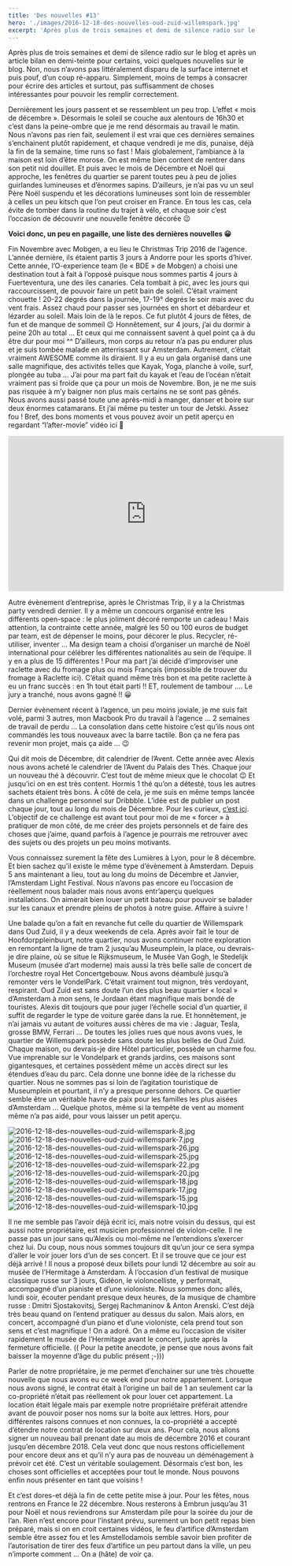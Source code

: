 ```yaml
---
title: 'Des nouvelles #13'
hero: './images/2016-12-18-des-nouvelles-oud-zuid-willemspark.jpg'
excerpt: 'Après plus de trois semaines et demi de silence radio sur le blog et après un article bilan en demi-teinte pour certains, voici quelques nouvelles sur le blog. Non, nous n’avons pas littéralement disparu de la surface internet et puis pouf, d’un coup ré-apparu. Simplement, moins de temps à consacrer pour écrire des articles et'
---
```


Après plus de trois semaines et demi de silence radio sur le blog et après un article bilan en demi-teinte pour certains, voici quelques nouvelles sur le blog. Non, nous n’avons pas littéralement disparu de la surface internet et puis pouf, d’un coup ré-apparu. Simplement, moins de temps à consacrer pour écrire des articles et surtout, pas suffisamment de choses intéressantes pour pouvoir les remplir correctement.

Dernièrement les jours passent et se ressemblent un peu trop. L’effet « mois de décembre ». Désormais le soleil se couche aux alentours de 16h30 et c’est dans la peine-ombre que je me rend désormais au travail le matin. Nous n’avons pas rien fait, seulement il est vrai que ces dernières semaines s’enchainent plutôt rapidement, et chaque vendredi je me dis, punaise, déjà la fin de la semaine, time runs so fast ! Mais globalement, l’ambiance à la maison est loin d’être morose. On est même bien content de rentrer dans son petit nid douillet. Et puis avec le mois de Décembre et Noël qui approche, les fenêtres du quartier se parent toutes peu à peu de jolies guirlandes lumineuses et d’énormes sapins. D’ailleurs, je n’ai pas vu un seul Père Noël suspendu et les décorations lumineuses sont loin de ressembler à celles un peu kitsch que l’on peut croiser en France. En tous les cas, cela évite de tomber dans la routine du trajet à vélo, et chaque soir c’est l’occasion de découvrir une nouvelle fenêtre décorée 😉

**Voici donc, un peu en pagaille, une liste des dernières nouvelles 😀**

Fin Novembre avec Mobgen, a eu lieu le Christmas Trip 2016 de l’agence. L’année dernière, ils étaient partis 3 jours à Andorre pour les sports d’hiver. Cette année, l’O-experience team (le « BDE » de Mobgen) a choisi une destination tout à fait à l’opposé puisque nous sommes partis 4 jours à Fuerteventura, une des iles canaries. Cela tombait à pic, avec les jours qui raccourcissent, de pouvoir faire un petit bain de soleil. C’était vraiment chouette ! 20-22 degrés dans la journée, 17-19° degrés le soir mais avec du vent frais. Assez chaud pour passer ses journées en short et débardeur et lézarder au soleil. Mais loin de là le repos. Ce fut plutôt 4 jours de fêtes, de fun et de manque de sommeil 😉 Honnêtement, sur 4 jours, j’ai du dormir à peine 20h au total ... Et ceux qui me connaissent savent à quel point ça à du être dur pour moi ^^ D’ailleurs, mon corps au retour n’a pas pu endurer plus et je suis tombée malade en atterrissant sur Amsterdam. Autrement, c’était vraiment AWESOME comme ils diraient. Il y a eu un gala organisé dans une salle magnifique, des activités telles que Kayak, Yoga, planche à voile, surf, plongée au tuba ... J’ai pour ma part fait du kayak et l’eau de l’océan n’était vraiment pas si froide que ça pour un mois de Novembre. Bon, je ne me suis pas risquée à m’y baigner non plus mais certains ne se sont pas gênés. Nous avons aussi passé toute une après-midi à manger, danser et boire sur deux énormes catamarans. Et j’ai même pu tester un tour de Jetski. Assez fou ! Bref, des bons moments et vous pouvez avoir un petit aperçu en regardant “l’after-movie” vidéo ici 🙂

<iframe width="560" height="315" src="https://www.youtube.com/embed/HhzPwVaMCfo" frameborder="0" allow="accelerometer; autoplay; encrypted-media; gyroscope; picture-in-picture" allowfullscreen></iframe>

Autre évènement d’entreprise, après le Christmas Trip, il y a la Christmas party vendredi dernier. Il y a même un concours organisé entre les différents open-space : le plus joliment décoré remporte un cadeau ! Mais attention, la contrainte cette année, malgré les 50 ou 100 euros de budget par team, est de dépenser le moins, pour décorer le plus. Recycler, ré-utiliser, inventer ... Ma design team a choisi d’organiser un marché de Noël international pour célébrer les différentes nationalités au sein de l’équipe. Il y en a plus de 15 différentes ! Pour ma part j’ai décidé d’improviser une raclette avec du fromage plus ou mois Français (impossible de trouver du fromage à Raclette ici). C’était quand même très bon et ma petite raclette à eu un franc succès : en 1h tout était parti !! ET, roulement de tambour .... Le jury a tranché, nous avons gagné !! 😀

Dernier évènement récent à l’agence, un peu moins joviale, je me suis fait volé, parmi 3 autres, mon Macbook Pro du travail à l’agence ... 2 semaines de travail de perdu ... La consolation dans cette histoire c’est qu’ils nous ont commandés les tous nouveaux avec la barre tactile. Bon ça ne fera pas revenir mon projet, mais ça aide ... 😉

Qui dit mois de Décembre, dit calendrier de l’Avent. Cette année avec Alexis nous avons acheté le calendrier de l’Avent du Palais des Thés. Chaque jour un nouveau thé à découvrir. C’est tout de même mieux que le chocolat 😉 Et jusqu’ici on en est très content. Hormis 1 thé qu’on a détesté, tous les autres sachets étaient très bons.
À côté de cela, je me suis en même temps lancée dans un challenge personnel sur Dribbble. L’idée est de publier un post chaque jour, tout au long du mois de Décembre. Pour les curieux, [c’est ici](https://dribbble.com/_clemsss). L’objectif de ce challenge est avant tout pour moi de me « forcer » à pratiquer de mon côté, de me créer des projets personnels et de faire des choses que j’aime, quand parfois à l’agence je pourrais me retrouver avec des sujets ou des projets un peu moins motivants.

Vous connaissez surement la fête des Lumières à Lyon, pour le 8 décembre. Et bien sachez qu’il existe le même type d’évènement à Amsterdam. Depuis 5 ans maintenant a lieu, tout au long du moins de Décembre et Janvier, l’Amsterdam Light Festival. Nous n’avons pas encore eu l’occasion de réellement nous balader mais nous avons entr’aperçu quelques installations. On aimerait bien louer un petit bateau pour pouvoir se balader sur les canaux et prendre pleins de photos à notre guise. Affaire à suivre !

Une balade qu’on a fait en revanche fut celle du quartier de Willemspark dans Oud Zuid, il y a deux weekends de cela. Après avoir fait le tour de Hoofdorppleinbuurt, notre quartier, nous avons continuer notre exploration en remontant la ligne de tram 2 jusqu’au Museumplein, la place, ou devrais-je dire plaine, où se situe le Rijksmuseum, le Musée Van Gogh, le Stedelijk Museum (musée d’art moderne) mais aussi la très belle salle de concert de l’orchestre royal Het Concertgebouw. Nous avons déambulé jusqu’à remonter vers le VondelPark. C’était vraiment tout mignon, très verdoyant, respirant. Oud Zuid est sans doute l’un des plus beau quartier « local » d’Amsterdam à mon sens, le Jordaan étant magnifique mais bondé de touristes. Alexis dit toujours que pour juger l’échelle social d’un quartier, il suffit de regarder le type de voiture garée dans la rue. Et honnêtement, je n’ai jamais vu autant de voitures aussi chères de ma vie : Jaguar, Tesla, grosse BMW, Ferrari ... De toutes les jolies rues que nous avons vues, le quartier de Willemspark possède sans doute les plus belles de Oud Zuid. Chaque maison, ou devrais-je dire Hôtel particulier, possède un charme fou. Vue imprenable sur le Vondelpark et grands jardins, ces maisons sont gigantesques, et certaines possèdent même un accès direct sur les étendues d’eau du parc. Cela donne une bonne idée de la richesse du quartier. Nous ne sommes pas si loin de l’agitation touristique de Museumplein et pourtant, il n’y a presque personne dehors. Ce quartier semble être un véritable havre de paix pour les familles les plus aisées d’Amsterdam ... Quelque photos, même si la tempête de vent au moment même n’a pas aidé, pour vous laisser un petit aperçu.

<gallery>
<img alt="2016-12-18-des-nouvelles-oud-zuid-willemspark-8.jpg" src="./images/2016-12-18-des-nouvelles-oud-zuid-willemspark-8.jpg">
<img alt="2016-12-18-des-nouvelles-oud-zuid-willemspark-7.jpg" src="./images/2016-12-18-des-nouvelles-oud-zuid-willemspark-7.jpg">
<img alt="2016-12-18-des-nouvelles-oud-zuid-willemspark-26.jpg" src="./images/2016-12-18-des-nouvelles-oud-zuid-willemspark-26.jpg">
<img alt="2016-12-18-des-nouvelles-oud-zuid-willemspark-25.jpg" src="./images/2016-12-18-des-nouvelles-oud-zuid-willemspark-25.jpg">
<img alt="2016-12-18-des-nouvelles-oud-zuid-willemspark-22.jpg" src="./images/2016-12-18-des-nouvelles-oud-zuid-willemspark-22.jpg">
<img alt="2016-12-18-des-nouvelles-oud-zuid-willemspark-20.jpg" src="./images/2016-12-18-des-nouvelles-oud-zuid-willemspark-20.jpg">
<img alt="2016-12-18-des-nouvelles-oud-zuid-willemspark-18.jpg" src="./images/2016-12-18-des-nouvelles-oud-zuid-willemspark-18.jpg">
<img alt="2016-12-18-des-nouvelles-oud-zuid-willemspark-17.jpg" src="./images/2016-12-18-des-nouvelles-oud-zuid-willemspark-17.jpg">
<img alt="2016-12-18-des-nouvelles-oud-zuid-willemspark-15.jpg" src="./images/2016-12-18-des-nouvelles-oud-zuid-willemspark-15.jpg">
<img alt="2016-12-18-des-nouvelles-oud-zuid-willemspark-10.jpg" src="./images/2016-12-18-des-nouvelles-oud-zuid-willemspark-10.jpg">
</gallery>

Il ne me semble pas l’avoir déjà écrit ici, mais notre voisin du dessus, qui est aussi notre propriétaire, est musicien professionnel de violon-celle. Il ne passe pas un jour sans qu’Alexis ou moi-même ne l’entendions s’exercer chez lui. Du coup, nous nous sommes toujours dit qu’un jour ce sera sympa d’aller le voir jouer lors d’un de ses concert. Et il se trouve que ce jour est déjà arrivé ! Il nous a proposé deux billets pour lundi 12 décembre au soir au musée de l’Hermitage à Amsterdam. À l’occasion d’un festival de musique classique russe sur 3 jours, Gidéon, le violoncelliste, y performait, accompagné d’un pianiste et d’une violoniste. Nous sommes donc allés, lundi soir, écouter pendant presque deux heures, de la musique de chambre russe : Dmitri Sjostakovitsj, Sergej Rachmaninov & Anton Arenski. C’est déjà très beau quand on l’entend pratiquer au dessus du salon. Mais alors, en concert, accompagné d’un piano et d’une violoniste, cela prend tout son sens et c’est magnifique ! On a adoré. On a même eu l’occasion de visiter rapidement le musée de l’Hermitage avant le concert, juste après la fermeture officielle. (( Pour la petite anecdote, je pense que nous avons fait baisser la moyenne d’âge du public présent ;-)))

Parler de notre propriétaire, je me permet d’enchainer sur une très chouette nouvelle que nous avons eu ce week end pour notre appartement. Lorsque nous avons signé, le contrat était à l’origine un bail de 1 an seulement car la co-propriété n’était pas réellement ok pour louer cet appartement. La location était légale mais par exemple notre propriétaire préférait attendre avant de pouvoir poser nos noms sur la boite aux lettres. Hors, pour différentes raisons connues et non connues, la co-propriété a accepté d’étendre notre contrat de location sur deux ans. Pour cela, nous allons signer un nouveau bail prenant date au mois de décembre 2016 et courant jusqu’en décembre 2018. Cela veut donc que nous restons officiellement pour encore deux ans et qu’il n’y aura pas de nouveau un déménagement à prévoir cet été. C’est un véritable soulagement. Désormais c’est bon, les choses sont officielles et acceptées pour tout le monde. Nous pouvons enfin nous présenter en tant que voisins !

Et c’est dores-et déjà la fin de cette petite mise à jour. Pour les fêtes, nous rentrons en France le 22 décembre. Nous resterons à Embrun jusqu’au 31 pour Noël et nous reviendrons sur Amsterdam pile pour la soirée du jour de l’an. Rien n’est encore pour l’instant prévu, surement un bon petit repas bien préparé, mais si on en croit certaines vidéos, le feu d’artifice d’Amsterdam semble être assez fou et les Amstellodamois semble savoir bien profiter de l’autorisation de tirer des feux d’artifice un peu partout dans la ville, un peu n’importe comment ... On a (hâte) de voir ça.
